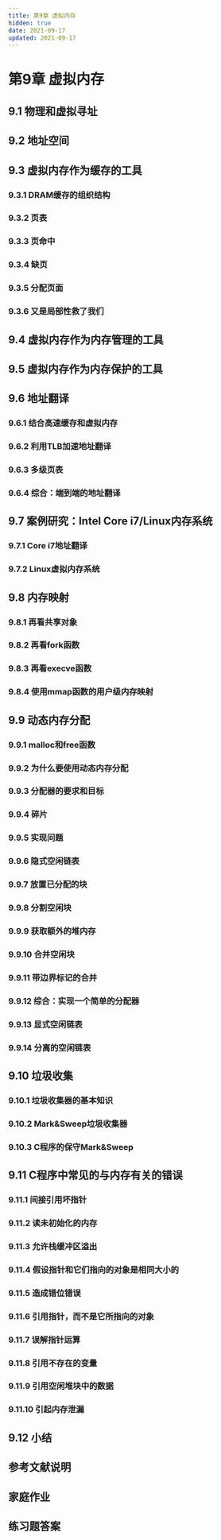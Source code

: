 ```yaml
---
title: 第9章 虚拟内存
hidden: true
date: 2021-09-17
updated: 2021-09-17
---
```


# 第9章 虚拟内存

## 9.1 物理和虚拟寻址

## 9.2 地址空间

## 9.3 虚拟内存作为缓存的工具

### 9.3.1 DRAM缓存的组织结构

### 9.3.2 页表

### 9.3.3 页命中

### 9.3.4 缺页

### 9.3.5 分配页面

### 9.3.6 又是局部性救了我们

## 9.4 虚拟内存作为内存管理的工具

## 9.5 虚拟内存作为内存保护的工具

## 9.6 地址翻译

### 9.6.1 结合高速缓存和虚拟内存

### 9.6.2 利用TLB加速地址翻译

### 9.6.3 多级页表

### 9.6.4 综合：端到端的地址翻译

## 9.7 案例研究：Intel Core i7/Linux内存系统

### 9.7.1 Core i7地址翻译

### 9.7.2 Linux虚拟内存系统

## 9.8 内存映射

### 9.8.1 再看共享对象

### 9.8.2 再看fork函数

### 9.8.3 再看execve函数

### 9.8.4 使用mmap函数的用户级内存映射

## 9.9 动态内存分配

### 9.9.1 malloc和free函数

### 9.9.2 为什么要使用动态内存分配

### 9.9.3 分配器的要求和目标

### 9.9.4 碎片

### 9.9.5 实现问题

### 9.9.6 隐式空闲链表

### 9.9.7 放置已分配的块

### 9.9.8 分割空闲块

### 9.9.9 获取额外的堆内存

### 9.9.10 合并空闲块

### 9.9.11 带边界标记的合并

### 9.9.12 综合：实现一个简单的分配器

### 9.9.13 显式空闲链表

### 9.9.14 分离的空闲链表

## 9.10 垃圾收集

### 9.10.1 垃圾收集器的基本知识

### 9.10.2 Mark&Sweep垃圾收集器

### 9.10.3 C程序的保守Mark&Sweep

## 9.11 C程序中常见的与内存有关的错误

### 9.11.1 间接引用坏指针

### 9.11.2 读未初始化的内存

### 9.11.3 允许栈缓冲区溢出

### 9.11.4 假设指针和它们指向的对象是相同大小的

### 9.11.5 造成错位错误

### 9.11.6 引用指针，而不是它所指向的对象

### 9.11.7 误解指针运算

### 9.11.8 引用不存在的变量

### 9.11.9 引用空闲堆块中的数据

### 9.11.10 引起内存泄漏

## 9.12 小结

## 参考文献说明

## 家庭作业

## 练习题答案
